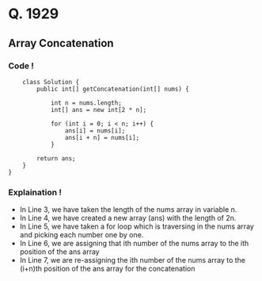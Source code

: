 # Q. 1929
## Array Concatenation

### Code !

        class Solution {
            public int[] getConcatenation(int[] nums) {

                int n = nums.length;
                int[] ans = new int[2 * n];
                
                for (int i = 0; i < n; i++) {
                    ans[i] = nums[i];
                    ans[i + n] = nums[i];
                }

		    return ans;
	    }
    }


### Explaination !

- In Line 3, we have taken the length of the nums array in variable n.
- In Line 4, we have created a new array (ans) with the length of 2n.
- In Line 5, we have taken a for loop which is traversing in the nums array and picking each number one by one.
- In Line 6, we are assigning that ith number of the nums array to the ith position of the ans array
- In Line 7, we are re-assigning the ith number of the nums array to the (i+n)th position of the ans array for the concatenation